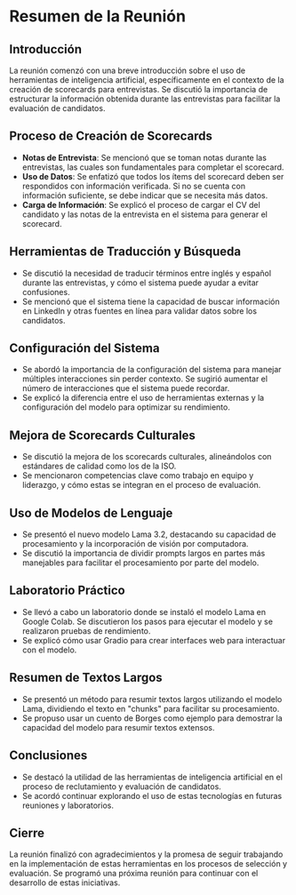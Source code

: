 # **Resumen de la Reunión**

## **Introducción**

La reunión comenzó con una breve introducción sobre el uso de herramientas de inteligencia artificial, específicamente en el contexto de la creación de scorecards para entrevistas. Se discutió la importancia de estructurar la información obtenida durante las entrevistas para facilitar la evaluación de candidatos.

## **Proceso de Creación de Scorecards**

* **Notas de Entrevista**: Se mencionó que se toman notas durante las entrevistas, las cuales son fundamentales para completar el scorecard.  
* **Uso de Datos**: Se enfatizó que todos los ítems del scorecard deben ser respondidos con información verificada. Si no se cuenta con información suficiente, se debe indicar que se necesita más datos.  
* **Carga de Información**: Se explicó el proceso de cargar el CV del candidato y las notas de la entrevista en el sistema para generar el scorecard.

## **Herramientas de Traducción y Búsqueda**

* Se discutió la necesidad de traducir términos entre inglés y español durante las entrevistas, y cómo el sistema puede ayudar a evitar confusiones.  
* Se mencionó que el sistema tiene la capacidad de buscar información en LinkedIn y otras fuentes en línea para validar datos sobre los candidatos.

## **Configuración del Sistema**

* Se abordó la importancia de la configuración del sistema para manejar múltiples interacciones sin perder contexto. Se sugirió aumentar el número de interacciones que el sistema puede recordar.  
* Se explicó la diferencia entre el uso de herramientas externas y la configuración del modelo para optimizar su rendimiento.

## **Mejora de Scorecards Culturales**

* Se discutió la mejora de los scorecards culturales, alineándolos con estándares de calidad como los de la ISO.  
* Se mencionaron competencias clave como trabajo en equipo y liderazgo, y cómo estas se integran en el proceso de evaluación.

## **Uso de Modelos de Lenguaje**

* Se presentó el nuevo modelo Lama 3.2, destacando su capacidad de procesamiento y la incorporación de visión por computadora.  
* Se discutió la importancia de dividir prompts largos en partes más manejables para facilitar el procesamiento por parte del modelo.

## **Laboratorio Práctico**

* Se llevó a cabo un laboratorio donde se instaló el modelo Lama en Google Colab. Se discutieron los pasos para ejecutar el modelo y se realizaron pruebas de rendimiento.  
* Se explicó cómo usar Gradio para crear interfaces web para interactuar con el modelo.

## **Resumen de Textos Largos**

* Se presentó un método para resumir textos largos utilizando el modelo Lama, dividiendo el texto en "chunks" para facilitar su procesamiento.  
* Se propuso usar un cuento de Borges como ejemplo para demostrar la capacidad del modelo para resumir textos extensos.

## **Conclusiones**

* Se destacó la utilidad de las herramientas de inteligencia artificial en el proceso de reclutamiento y evaluación de candidatos.  
* Se acordó continuar explorando el uso de estas tecnologías en futuras reuniones y laboratorios.

## **Cierre**

La reunión finalizó con agradecimientos y la promesa de seguir trabajando en la implementación de estas herramientas en los procesos de selección y evaluación. Se programó una próxima reunión para continuar con el desarrollo de estas iniciativas.

